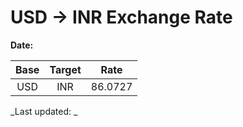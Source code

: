 # USD → INR Exchange Rate

**Date:** 

| Base | Target | Rate  |
|:----:|:------:|:-----:|
| USD  | INR    | 86.0727 |

_Last updated: _